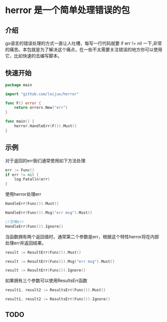 # herror 是一个简单处理错误的包
## 介绍
go语言的错误处理的方式一直让人吐槽，每写一行代码就要 if err != nil 一下,非常的痛苦。本包就是为了解决这个痛点，在一些不太需要关注错误的地方你可以使用它，比如快速的去编写脚本。
## 快速开始
```go
package main

import "github.com/leijux/herror"

func F() error {
    return errors.New("err")
}

func main() {
    herror.HandleErr(F()).Must()
}
```
## 示例
对于返回的err我们通常使用如下方法处理
```go
err := Func()
if err != nil {
    log.Fatalln(err)
}
```
使用herror处理err
```go
HandleErr(Func()).Must()

HandleErr(Func()).Msg("err msg").Must()

//忽略err
HandleErr(Func()).Ignore()
```
当函数拥有两个返回值时，通常第二个参数是err，根据这个特性herror将在内部处理err并返回结果。
```go
result := ResultErr(Func()).Must()

result := ResultErr(Func()).Msg("err msg").Must()

result := ResultErr(Func()).Ignore()
```
如果拥有三个参数可以使用ResultsErr函数
```go
result1, result2 := ResultsErr(Func()).Must()

result1, result2 := ResultsErr(Func()).Ignore()
```
## TODO